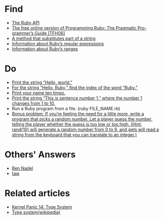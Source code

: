 # Find
* [The Ruby API](https://ruby-doc.org/core-2.5.0/)
* [The free online version of Programming Ruby: The Pragmatic Pro- grammer’s Guide [TFH08]](https://ruby-doc.com/docs/ProgrammingRuby/)
* [A method that substitutes part of a string](https://ruby-doc.org/core-2.5.0/String.html#method-i-sub)
* [Information about Ruby’s regular expressions](https://ruby-doc.org/core-2.5.0/Regexp.html)
* [Information about Ruby’s ranges](https://ruby-doc.org/core-2.2.0/Range.html)

# Do
* [Print the string “Hello, world.”](hello_world.rb)
* [For the string “Hello, Ruby,” find the index of the word “Ruby.”](find_ruby_index.rb)
* [Print your name ten times.](print_name_ten_times.rb)
* [Print the string “This is sentence number 1,” where the number 1 changes from 1 to 10.](this_is_sentence_x.rb)
* Run a Ruby program from a file. (ruby FILE_NAME.rb)
* [Bonus problem: If you’re feeling the need for a little more, write a program that picks a random number. Let a player guess the number, telling the player whether the guess is too low or too high.
(Hint: rand(10) will generate a random number from 0 to 9, and gets will read a string from the keyboard that you can translate to an integer.)](ruby_bouns_day_one.rb)

# Others' Answers
* [Ben Nadel](https://gist.github.com/bennadel/9760322#file-code-7-txt)
* [taw](https://github.com/taw/7-languages-in-7-weeks/blob/master/1_ruby/day1.rb)

# Related articles
* [Kernel Panic 14: Type System](https://kernelpanic.fm/14)
* [Type system(wikipedia)](https://en.wikipedia.org/wiki/Type_system)

